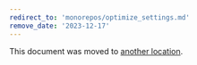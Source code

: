 ```yaml
---
redirect_to: 'monorepos/optimize_settings.md'
remove_date: '2023-12-17'
---
```


This document was moved to [another location](monorepos/optimize_settings.md).

<!-- This redirect file can be deleted after <2023-12-17>. -->
<!-- Redirects that point to other docs in the same project expire in three months. -->
<!-- Redirects that point to docs in a different project or site (for example, link is not relative and starts with `https:`) expire in one year. -->
<!-- Before deletion, see: https://docs.gitlab.com/ee/development/documentation/redirects.html -->
